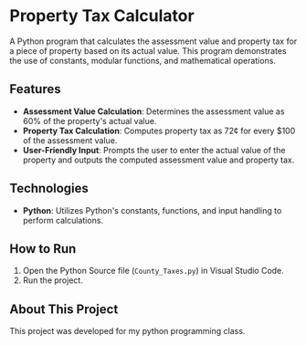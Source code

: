 # Property Tax Calculator

A Python program that calculates the assessment value and property tax for a piece of property based on its actual value. This program demonstrates the use of constants, modular functions, and mathematical operations.

## Features
- **Assessment Value Calculation**: Determines the assessment value as 60% of the property's actual value.
- **Property Tax Calculation**: Computes property tax as 72¢ for every $100 of the assessment value.
- **User-Friendly Input**: Prompts the user to enter the actual value of the property and outputs the computed assessment value and property tax.

## Technologies
- **Python**: Utilizes Python's constants, functions, and input handling to perform calculations.

## How to Run
1. Open the Python Source file (`County_Taxes.py`) in Visual Studio Code.
2. Run the project.

## About This Project
This project was developed for my python programming class.